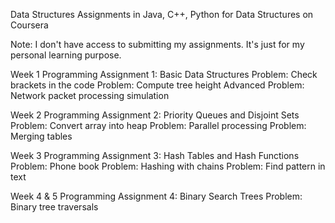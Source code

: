 Data Structures
Assignments in Java, C++, Python for Data Structures on Coursera

Note: I don't have access to submitting my assignments. It's just for my personal learning purpose.

Week 1
Programming Assignment 1: Basic Data Structures
Problem: Check brackets in the code
Problem: Compute tree height
Advanced Problem: Network packet processing simulation

Week 2
Programming Assignment 2: Priority Queues and Disjoint Sets
Problem: Convert array into heap
Problem: Parallel processing
Problem: Merging tables

Week 3
Programming Assignment 3: Hash Tables and Hash Functions
Problem: Phone book
Problem: Hashing with chains
Problem: Find pattern in text

Week 4 & 5
Programming Assignment 4: Binary Search Trees
Problem: Binary tree traversals 
